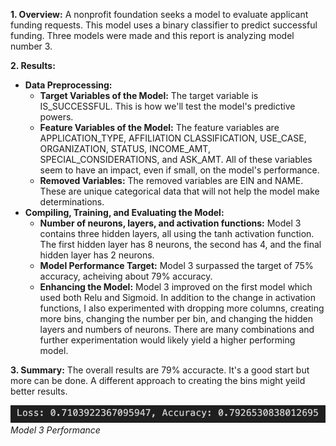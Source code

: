 **1. Overview:** A nonprofit foundation seeks a model to evaluate applicant funding requests. This model uses a binary classifier to predict successful funding. Three models were made and this report is analyzing model number 3. 

**2. Results:** 
- **Data Preprocessing:**
    - **Target Variables of the Model:** The target variable is IS_SUCCESSFUL. This is how we'll test the model's predictive powers.  
    - **Feature Variables of the Model:** The feature variables are APPLICATION_TYPE, AFFILIATION	CLASSIFICATION, USE_CASE, ORGANIZATION, STATUS, INCOME_AMT, SPECIAL_CONSIDERATIONS, and ASK_AMT. All of these variables seem to have an impact, even if small, on the model's performance.  
    - **Removed Variables:** The removed variables are EIN and NAME. These are unique categorical data that will not help the model make determinations.  
- **Compiling, Training, and Evaluating the Model:**
    - **Number of neurons, layers, and activation functions:** Model 3 contains three hidden layers, all using the tanh activation function. The first hidden layer has 8 neurons, the second has 4, and the final hidden layer has 2 neurons. 
    - **Model Performance Target:** Model 3 surpassed the target of 75% accuracy, acheiving about 79% accuracy.
    - **Enhancing the Model:** Model 3 improved on the first model which used both Relu and Sigmoid. In addition to the change in activation functions, I also experimented with dropping more columns, creating more bins, changing the number per bin, and changing the hidden layers and numbers of neurons. There are many combinations and further experimentation would likely yield a higher performing model. 

**3. Summary:** The overall results are 79% accuracte. It's a good start but more can be done. A different approach to creating the bins might yeild better results. 



![Model 3 Performance](img/model3.png)<br>
*Model 3 Performance*
